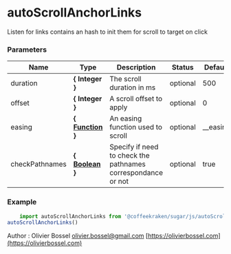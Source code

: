 # autoScrollAnchorLinks

Listen for links contains an hash to init them for scroll to target on click


### Parameters
Name  |  Type  |  Description  |  Status  |  Default
------------  |  ------------  |  ------------  |  ------------  |  ------------
duration  |  **{ Integer }**  |  The scroll duration in ms  |  optional  |  500
offset  |  **{ Integer }**  |  A scroll offset to apply  |  optional  |  0
easing  |  **{ [Function](https://developer.mozilla.org/fr/docs/Web/JavaScript/Reference/Objets_globaux/Function) }**  |  An easing function used to scroll  |  optional  |  __easing
checkPathnames  |  **{ [Boolean](https://developer.mozilla.org/fr/docs/Web/JavaScript/Reference/Objets_globaux/Boolean) }**  |  Specify if need to check the pathnames correspondance or not  |  optional  |  true

### Example
```js
	import autoScrollAnchorLinks from '@coffeekraken/sugar/js/autoScrollAnchorLinks'
autoScrollAnchorLinks()
```
Author : Olivier Bossel [olivier.bossel@gmail.com](mailto:olivier.bossel@gmail.com) [https://olivierbossel.com](https://olivierbossel.com)